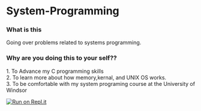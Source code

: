 # System-Programming

<h3> What is this </h3>
Going over problems related to systems programming.

<h3>Why are you doing this to your self??</h3>
1. To Advance my C programming skills<br>
2. To learn more about how memory,kernal, and UNIX OS works.<br>
3. To be comfortable with my system programing course at the University of Windsor</br>


[![Run on Repl.it](https://repl.it/badge/github/codingXllama/System-Programming)](https://repl.it/github/codingXllama/System-Programming)
